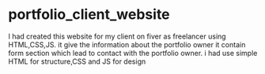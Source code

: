 # portfolio_client_website
I had created this website for my client on fiver as freelancer using HTML,CSS,JS.
it give the information about the portfolio owner
it contain form section which lead to contact with the portfolio owner.
i had use simple HTML for structure,CSS and JS for design
